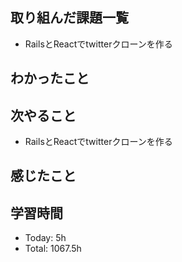 ## 取り組んだ課題一覧
- RailsとReactでtwitterクローンを作る
## わかったこと
## 次やること
- RailsとReactでtwitterクローンを作る
## 感じたこと
## 学習時間
- Today: 5h
- Total: 1067.5h
